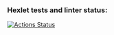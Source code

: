 ### Hexlet tests and linter status:
[![Actions Status](https://github.com/igor23samohvalov/layout-designer-project-lvl1/workflows/hexlet-check/badge.svg)](https://github.com/igor23samohvalov/layout-designer-project-lvl1/actions)